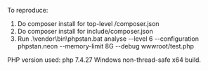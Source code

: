 To reproduce:

1) Do composer install for top-level /composer.json
2) Do composer install for include/composer.json
3) Run .\vendor\bin\phpstan.bat analyse --level 6 --configuration phpstan.neon --memory-limit 8G --debug wwwroot/test.php

PHP version used: php 7.4.27 Windows non-thread-safe x64 build.
